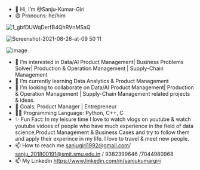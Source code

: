 - 👋 Hi, I’m @Sanju-Kumar-Giri
- 😄 Pronouns: he/him

![1_gbfDUWqDerfB4QhRVnMSaQ](https://user-images.githubusercontent.com/77228006/145044449-88598a84-00d9-4acf-a771-7589ab06371e.png)

![Screenshot-2021-08-26-at-09 50 11](https://user-images.githubusercontent.com/77228006/145045124-9c3340a6-e262-45b2-8ae0-79e52d13afcb.png)

![image](https://user-images.githubusercontent.com/77228006/150173049-14167f89-de06-4655-97eb-635aee53e69e.png)




- 👀 I’m interested in Data/AI Product Management| Business Problems Solver| Production & Operation Management | Supply-Chain Management 
- 🌱 I’m currently learning Data Analytics & Product Management 
- 💞️ I’m looking to collaborate on Data/AI Product Management| Production & Operation Management | Supply-Chain Management  related projects & ideas. 
- 🥅 Goals: Product Manager | Entrepreneur 
- 👨‍💻 Programming Language: Python, C++, C
- ✨ Fun Fact: In my leisure time I love to watch vlogs on youtube & watch youtube vidoes of people who have much experience in the field                                           of data science,Product Management & Business Cases and try to follow them and apply their experince in my life. I love to travel & meet new people.
- 📫 How to reach me sanjugiri1992@gmail.com/ sanju_201800191@smit.smu.edu.in / 9382399646 /7044980968
- 📫 My Linkedin https://www.linkedin.com/in/sanjukumargiri 

<!---
Sanju-Kumar-Giri/Sanju-Kumar-Giri is a ✨ special ✨ repository because its `README.md` (this file) appears on your GitHub profile.
You can click the Preview link to take a look at your changes.
--->
